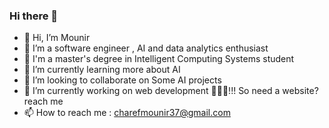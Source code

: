 ### Hi there 👋
- 👋 Hi, I’m Mounir
- 👀 I’m a software engineer , AI and data analytics enthusiast
- 💬 I'm a master's degree in Intelligent Computing Systems student
- 🌱 I’m currently learning more about AI
- 🤔 I’m looking to collaborate on Some AI projects 
- 🔭 I’m currently working on web development 🐱‍💻💖!!! So need a website? reach me
- 📫 How to reach me : charefmounir37@gmail.com


<!--
**lolifmaster/Lolifmaster** is a ✨ _special_ ✨ repository because its `README.md` (this file) appears on your GitHub profile.

Here are some ideas to get you started:

- 🔭 I’m currently working on ...
- 🌱 I’m currently learning ...
- 👯 I’m looking to collaborate on ...
- 🤔 I’m looking for help with ...
- 💬 Ask me about ...
- 📫 How to reach me: ...
- 😄 Pronouns: ...
- ⚡ Fun fact: ...
-->
